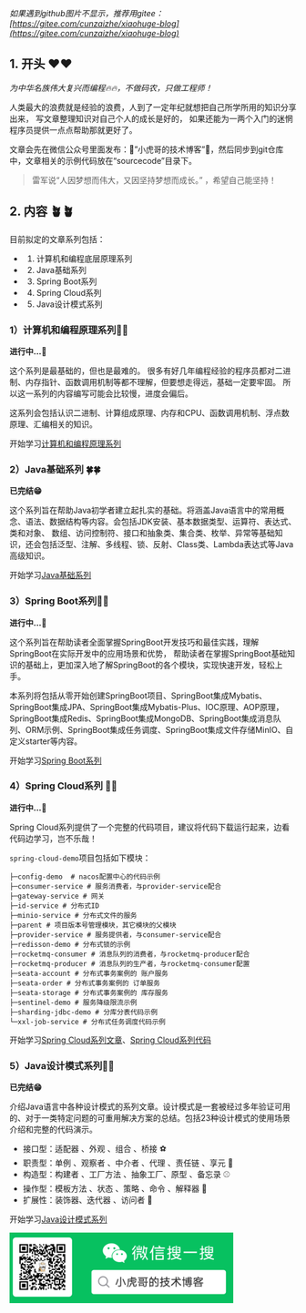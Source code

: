 *如果遇到github图片不显示，推荐用gitee：[https://gitee.com/cunzaizhe/xiaohuge-blog](https://gitee.com/cunzaizhe/xiaohuge-blog)*

## 1. 开头 ❤️❤️
*为中华名族伟大复兴而编程🔥🔥，不做码农，只做工程师！*

人类最大的浪费就是经验的浪费，人到了一定年纪就想把自己所学所用的知识分享出来，
写文章整理知识对自己个人的成长是好的， 如果还能为一两个入门的迷惘程序员提供一点点帮助那就更好了。

文章会先在微信公众号里面发布：🫶”小虎哥的技术博客”🫶，然后同步到git仓库中，文章相关的示例代码放在“sourcecode”目录下。

> 雷军说“人因梦想而伟大，又因坚持梦想而成长。” ，希望自己能坚持！

## 2. 内容 🪴🪴
目前拟定的文章系列包括：

- 1. 计算机和编程底层原理系列
- 2. Java基础系列
- 3. Spring Boot系列
- 4. Spring Cloud系列
- 5. Java设计模式系列

### 1）计算机和编程原理系列🌱🌱

**进行中...🤪**

这个系列是最基础的，但也是最难的。 很多有好几年编程经验的程序员都对二进制、内存指针、函数调用机制等都不理解，但要想走得远，基础一定要牢固。
所以这一系列的内容编写可能会比较慢，进度会偏后。

这系列会包括认识二进制、计算组成原理、内存和CPU、函数调用机制、浮点数原理、汇编相关的知识。

开始学习[计算机和编程原理系列](/1.%20计算机和编程底层原理系列)

### 2）Java基础系列 🍀🍀

**已完结😁**

这个系列旨在帮助Java初学者建立起扎实的基础。将涵盖Java语言中的常用概念、语法、数据结构等内容。会包括JDK安装、基本数据类型、运算符、表达式、类和对象、
数组、访问控制符、接口和抽象类、集合类、枚举、异常等基础知识，还会包括泛型、注解、多线程、锁、反射、Class类、Lambda表达式等Java高级知识。

开始学习[Java基础系列](/2.%20Java基础系列)


### 3）Spring Boot系列🌳🌳

**进行中...🤪** 

这个系列旨在帮助读者全面掌握SpringBoot开发技巧和最佳实践，理解SpringBoot在实际开发中的应用场景和优势，
帮助读者在掌握SpringBoot基础知识的基础上，更加深入地了解SpringBoot的各个模块，实现快速开发，轻松上手。

本系列将包括从零开始创建SpringBoot项目、SpringBoot集成Mybatis、SpringBoot集成JPA、SpringBoot集成Mybatis-Plus、IOC原理、AOP原理，
SpringBoot集成Redis、SpringBoot集成MongoDB、SpringBoot集成消息队列、ORM示例、SpringBoot集成任务调度、SpringBoot集成文件存储MinIO、自定义starter等内容。

开始学习[Spring Boot系列](/3.%20Spring%20Boot系列)

### 4）Spring Cloud系列 🎄🎄

**进行中...🤪** 

Spring Cloud系列提供了一个完整的代码项目，建议将代码下载运行起来，边看代码边学习，岂不乐哉！

`spring-cloud-demo`项目包括如下模块：
```
├─config-demo  # nacos配置中心的代码示例
├─consumer-service # 服务消费者，与provider-service配合
├─gateway-service # 网关
├─id-service # 分布式ID
├─minio-service # 分布式文件的服务
├─parent # 项目版本号管理模块，其它模块的父模块
├─provider-service # 服务提供者，与consumer-service配合
├─redisson-demo # 分布式锁的示例
├─rocketmq-consumer # 消息队列的消费者，与rocketmq-producer配合
├─rocketmq-producer # 消息队列的生产者，与rocketmq-consumer配置
├─seata-account # 分布式事务案例的 账户服务
├─seata-order # 分布式事务案例的 订单服务
├─seata-storage # 分布式事务案例的 库存服务
├─sentinel-demo # 服务降级限流示例
├─sharding-jdbc-demo # 分库分表代码示例
└─xxl-job-service # 分布式任务调度代码示例
```

开始学习[Spring Cloud系列文章](/4.%20Spring%20Cloud系列)、[Spring Cloud系列代码](/sourcecode/spring-cloud-demo)


### 5）Java设计模式系列🌿🌿
**已完结😁**  

介绍Java语言中各种设计模式的系列文章。设计模式是一套被经过多年验证可用的、对于一类特定问题的可重用解决方案的总结。包括23种设计模式的使用场景介绍和完整的代码演示。

- 接口型：适配器 、外观 、组合 、桥接 ⚽
- 职责型：单例 、观察者 、中介者 、代理 、责任链 、享元 🏉
- 构造型：构建者 、工厂方法 、抽象工厂、原型 、备忘录 ⚾
- 操作型：模板方法 、状态 、策略 、命令 、解释器 🏀
- 扩展性：装饰器、迭代器 、访问者 🥎

开始学习[Java设计模式系列](/5.%20Java设计模式系列)


![](/images/Common/wx.png)
